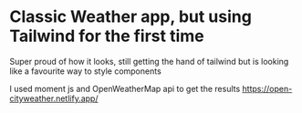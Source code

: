 # Classic Weather app, but using Tailwind for the first time

Super proud of how it looks, still getting the hand of tailwind but is looking like a favourite way to style components

I used moment js and OpenWeatherMap api to get the results
https://open-cityweather.netlify.app/
